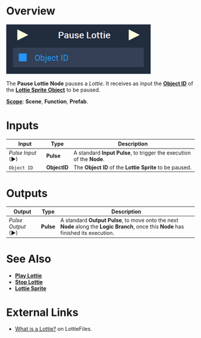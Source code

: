 # Overview

![The Pause Lottie Node.](../../../.gitbook/assets/node-pause-lottie.png)

The **Pause Lottie** **Node** pauses a *Lottie*. It receives as input the [**Object ID**](../../../objects-and-types/scene-objects/README.md#objects-in-logic) of the [**Lottie Sprite** **Object**](../../../objects-and-types/scene-objects/lottie-sprite.md) to be paused.

[**Scope**](../../overview.md#scopes): **Scene**, **Function**, **Prefab**.

# Inputs

|Input|Type|Description|
|---|---|---|
|*Pulse Input* (►)|**Pulse**|A standard **Input Pulse**, to trigger the execution of the **Node**.|
| `Object ID` | **ObjectID** | The **Object ID** of the **Lottie Sprite** to be paused. |

# Outputs

|Output|Type|Description|
|---|---|---|
|*Pulse Output* (►)|**Pulse**|A standard **Output Pulse**, to move onto the next **Node** along the **Logic Branch**, once this **Node** has finished its execution.|



# See Also

* [**Play Lottie**](play-lottie.md)
* [**Stop Lottie**](stop-lottie.md)
* [**Lottie Sprite**](../../../objects-and-types/scene-objects/lottie-sprite.md)

# External Links

* [What is a Lottie?](https://lottiefiles.com/what-is-lottie) on LottieFiles.

